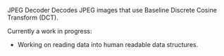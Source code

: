 JPEG Decoder
Decodes JPEG images that use Baseline Discrete Cosine Transform (DCT).

Currently a work in progress:
- Working on reading data into human readable data structures.
